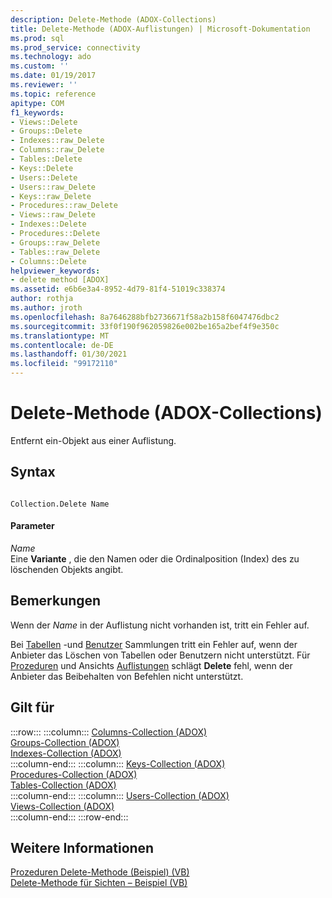 ```yaml
---
description: Delete-Methode (ADOX-Collections)
title: Delete-Methode (ADOX-Auflistungen) | Microsoft-Dokumentation
ms.prod: sql
ms.prod_service: connectivity
ms.technology: ado
ms.custom: ''
ms.date: 01/19/2017
ms.reviewer: ''
ms.topic: reference
apitype: COM
f1_keywords:
- Views::Delete
- Groups::Delete
- Indexes::raw_Delete
- Columns::raw_Delete
- Tables::Delete
- Keys::Delete
- Users::Delete
- Users::raw_Delete
- Keys::raw_Delete
- Procedures::raw_Delete
- Views::raw_Delete
- Indexes::Delete
- Procedures::Delete
- Groups::raw_Delete
- Tables::raw_Delete
- Columns::Delete
helpviewer_keywords:
- delete method [ADOX]
ms.assetid: e6b6e3a4-8952-4d79-81f4-51019c338374
author: rothja
ms.author: jroth
ms.openlocfilehash: 8a7646288bfb2736671f58a2b158f6047476dbc2
ms.sourcegitcommit: 33f0f190f962059826e002be165a2bef4f9e350c
ms.translationtype: MT
ms.contentlocale: de-DE
ms.lasthandoff: 01/30/2021
ms.locfileid: "99172110"
---
```

# <a name="delete-method-adox-collections"></a>Delete-Methode (ADOX-Collections)
Entfernt ein-Objekt aus einer Auflistung.  
  
## <a name="syntax"></a>Syntax  
  
```  
  
Collection.Delete Name  
```  
  
#### <a name="parameters"></a>Parameter  
 *Name*  
 Eine **Variante** , die den Namen oder die Ordinalposition (Index) des zu löschenden Objekts angibt.  
  
## <a name="remarks"></a>Bemerkungen  
 Wenn der *Name* in der Auflistung nicht vorhanden ist, tritt ein Fehler auf.  
  
 Bei [Tabellen](./tables-collection-adox.md) -und [Benutzer](./users-collection-adox.md) Sammlungen tritt ein Fehler auf, wenn der Anbieter das Löschen von Tabellen oder Benutzern nicht unterstützt. Für [Prozeduren](./procedures-collection-adox.md) und Ansichts [Auflistungen](./views-collection-adox.md) schlägt **Delete** fehl, wenn der Anbieter das Beibehalten von Befehlen nicht unterstützt.  
  
## <a name="applies-to"></a>Gilt für  

:::row:::
    :::column:::
        [Columns-Collection (ADOX)](./columns-collection-adox.md)  
        [Groups-Collection (ADOX)](./groups-collection-adox.md)  
        [Indexes-Collection (ADOX)](./indexes-collection-adox.md)  
    :::column-end:::
    :::column:::
        [Keys-Collection (ADOX)](./keys-collection-adox.md)  
        [Procedures-Collection (ADOX)](./procedures-collection-adox.md)  
        [Tables-Collection (ADOX)](./tables-collection-adox.md)  
    :::column-end:::
    :::column:::
        [Users-Collection (ADOX)](./users-collection-adox.md)  
        [Views-Collection (ADOX)](./views-collection-adox.md)  
    :::column-end:::
:::row-end:::

## <a name="see-also"></a>Weitere Informationen  
 [Prozeduren Delete-Methode (Beispiel) (VB)](./procedures-delete-method-example-vb.md)   
 [Delete-Methode für Sichten – Beispiel (VB)](./views-delete-method-example-vb.md)